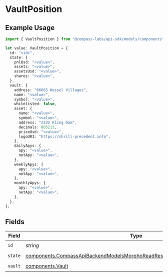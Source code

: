 # VaultPosition

## Example Usage

```typescript
import { VaultPosition } from "@compass-labs/api-sdk/models/components";

let value: VaultPosition = {
  id: "<id>",
  state: {
    pnlUsd: "<value>",
    assets: "<value>",
    assetsUsd: "<value>",
    shares: "<value>",
  },
  vault: {
    address: "66665 Hessel Villages",
    name: "<value>",
    symbol: "<value>",
    whitelisted: false,
    asset: {
      name: "<value>",
      symbol: "<value>",
      address: "2332 Kling Dam",
      decimals: 805213,
      priceUsd: "<value>",
      logoURI: "https://shrill-precedent.info",
    },
    dailyApys: {
      apy: "<value>",
      netApy: "<value>",
    },
    weeklyApys: {
      apy: "<value>",
      netApy: "<value>",
    },
    monthlyApys: {
      apy: "<value>",
      netApy: "<value>",
    },
  },
};
```

## Fields

| Field                                                                                                                                                                              | Type                                                                                                                                                                               | Required                                                                                                                                                                           | Description                                                                                                                                                                        |
| ---------------------------------------------------------------------------------------------------------------------------------------------------------------------------------- | ---------------------------------------------------------------------------------------------------------------------------------------------------------------------------------- | ---------------------------------------------------------------------------------------------------------------------------------------------------------------------------------- | ---------------------------------------------------------------------------------------------------------------------------------------------------------------------------------- |
| `id`                                                                                                                                                                               | *string*                                                                                                                                                                           | :heavy_check_mark:                                                                                                                                                                 | N/A                                                                                                                                                                                |
| `state`                                                                                                                                                                            | [components.CompassApiBackendModelsMorphoReadResponseCheckUserPositionVaultState](../../models/components/compassapibackendmodelsmorphoreadresponsecheckuserpositionvaultstate.md) | :heavy_check_mark:                                                                                                                                                                 | N/A                                                                                                                                                                                |
| `vault`                                                                                                                                                                            | [components.Vault](../../models/components/vault.md)                                                                                                                               | :heavy_check_mark:                                                                                                                                                                 | N/A                                                                                                                                                                                |
